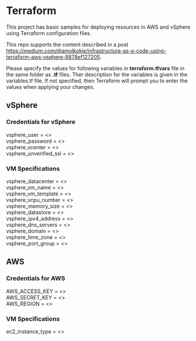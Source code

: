 # Terraform

This project has basic samples for deploying resources in AWS and vSphere using Terraform configuration files. 

This repo supports the content described in a post https://medium.com/@amolkokje/infrastructure-as-a-code-using-terraform-aws-vsphere-8878ef127205.

Please specify the values for following variables in **terraform.tfvars** file in the same folder as **.tf** files. 
Ther description for the variables is given in the variables.tf file. If not specified, then Terraform will prompt you to enter the values when applying your changes. 

## vSphere

### Credentials for vSphere
vsphere_user = <> <br />
vsphere_password = <> <br />
vsphere_vcenter = <> <br />
vsphere_unverified_ssl = <> <br />

### VM Specifications
vsphere_datacenter = <> <br />
vsphere_vm_name = <> <br />
vsphere_vm_template = <> <br />
vsphere_vcpu_number = <> <br />
vsphere_memory_size = <> <br />
vsphere_datastore = <> <br />
vsphere_ipv4_address = <> <br />
vsphere_dns_servers = <> <br />
vsphere_domain = <> <br />
vsphere_time_zone = <> <br />
vsphere_port_group = <> <br />

## AWS

### Credentials for AWS
AWS_ACCESS_KEY = <> <br />
AWS_SECRET_KEY = <> <br />
AWS_REGION = <> <br />
    
### VM Specifications
ec2_instance_type = <> <br />
